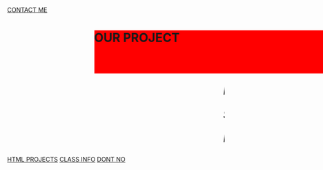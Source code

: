 <!DOCTYPE html>
<html lang="en">
<head>
<title>OUR PROJECT </title>
<style>
.center {
  margin: auto;
  width: 20%;
 
}
#myDIV {
  width: 600px;
  height: 100px;
  background: red;
  align-items: center;
  -webkit-animation: mymove 5s infinite; /* Chrome, Safari, Opera */
  animation: mymove 5s infinite;
}


/* Chrome, Safari, Opera */
@-webkit-keyframes mymove {
  from {background-color: red;}
  to {background-color: #FFFF00;}
}


body {
color: AliceBlue;
   background: lightblue url("guitar_34.jpg") no-repeat fixed center; 
}


/* Style the top navigation bar */
.topnav {
  overflow: hidden;
  background-color: #000000;
}

/* Style the topnav links */
.topnav a {
  float: right;
  display: block;
  color: #f2f2f2;
  text-align: top;
  padding: 16px 16px;
  text-decoration: none;
}

/* Change color on hover */
.topnav a:hover {
  background-color: #ddd;
  color: black;
}

h1 {
  color: #00FFFF;
  text-align: center;
   font-size: 70px;
}
p {
  font-size: 25px;
   font-style: oblique;
}

body {
  margin: 0;
  font-family: Arial, Helvetica, sans-serif;
}

/* Style the side navigation */
.sidenav {
  height: 100%;
  width: 120px;
  position: fixed ;
  z-index: 1;
  top: 0;
  left: 0;
  background-color: #000000;
  overflow-x: hidden;
}


/* Side navigation links */
.sidenav a {
  color: white;
  padding: 16px;
  text-decoration: none;
  display: block;
}

/* Change color on hover */
.sidenav a:hover {
  background-color: #ddd;
  color: red;
}

/* Style the content */
.content {
  margin-left: 200px;
  padding-left: 20px;
}
</style>
</head>

<body>
<div class="topnav">
<a href="nknikhilkumar612@gmai.com">CONTACT ME</a>
</div>
<div class="center">
<div id= "myDIV">
<h1> OUR PROJECT </h1>
</div>
</div>
<marquee>
<p>
PROJECT MAI KYA BANA H ???????????



SONG........


Help me, it's like the walls are caving in
Sometimes I feel like giving up
But I just can't
It isn't in my blood
Laying on the bathroom floor, feeling nothing
I'm overwhelmed and insecure, give me something
I could take to ease my mind slowly
Just have a drink and you'll feel better
Just take her home and you'll feel better
Keep telling me that it gets better
Does it ever?
Help me, it's like the walls are caving in
Sometimes I feel like giving up
No medicine is strong enough
Someone help me
I'm crawling in my skin
Sometimes I feel like giving up
But I just can't
It isn't in my blood
It isn't in my blood
I'm looking through my phone again, feeling anxious
Afraid to be alone again, I hate this
I'm trying to find a way to chill, can't breathe, oh
Is there somebody who could
Help me, it's like the walls are caving in
Sometimes I feel like giving up
No medicine is strong enough
Someone help me
I'm crawling in my skin
Sometimes I feel like giving up
But I just can't
It isn't in my blood
It isn't in my blood
I need somebody now
I need somebody now
Someone to help me out
I need somebody now
Help me, it's like the walls are caving in
Sometimes I feel like giving up
But I just can't
It isn't in my blood
It isn't in my blood
It isn't in my blood
I need somebody now
It isn't in my blood
I need somebody now
It isn't in my blood
 </p>
</marquee>

<div class="sidenav">
  <a href="#">HTML PROJECTS</a>
  <a href="#">CLASS INFO</a>
  <a href="#">DONT NO </a>
</div>

<div class="content">



</div>
</body>

